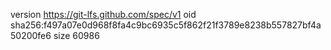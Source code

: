 version https://git-lfs.github.com/spec/v1
oid sha256:f497a07e0d968f8fa4c9bc6935c5f862f21f3789e8238b557827bf4a50200fe6
size 60986
